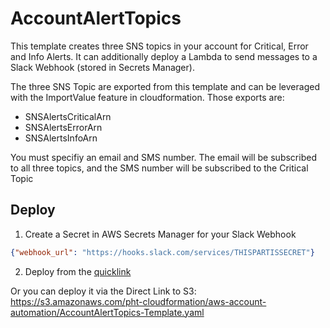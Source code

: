 # AccountAlertTopics

This template creates three SNS topics in your account for Critical, Error and Info Alerts. It can additionally deploy a Lambda to send messages to a Slack Webhook (stored in Secrets Manager).

The three SNS Topic are exported from this template and can be leveraged with the ImportValue feature in cloudformation. Those exports are:
* SNSAlertsCriticalArn
* SNSAlertsErrorArn
* SNSAlertsInfoArn

You must specifiy an email and SMS number. The email will be subscribed to all three topics, and the SMS number will be subscribed to the Critical Topic

## Deploy

1. Create a Secret in AWS Secrets Manager for your Slack Webhook
```json
{"webhook_url": "https://hooks.slack.com/services/THISPARTISSECRET"}
```
2. Deploy from the [quicklink](https://console.aws.amazon.com/cloudformation/home?region=us-east-1#/stacks/quickcreate?templateUrl=https%3A%2F%2Fs3.amazonaws.com%2Fpht-cloudformation%2Faws-account-automation%2FAccountAlertTopics-Template.yaml&stackName=AccountAlertTopics&param_pAccountDescription=ENTER%20ACCOUNT%20NAME&param_pAlarmEmoji=%3Aalert%3A&param_pBillingThreshold=0&param_pDeploySlackLambda=yes&param_pIconEmoji=%3Acloud%3A&param_pInitialSubscriberEmail=ENTER-YOUR-EMAIL&param_pInitialSubscriberSMS=ENTER-YOUR-CELL&param_pOkEmoji=%3Agreen_check%3A&param_pSlackChannel=%23aws_notices&param_pSlackWebhookSecret=NAME%20of%20SECRET)

Or you can deploy it via the Direct Link to S3: https://s3.amazonaws.com/pht-cloudformation/aws-account-automation/AccountAlertTopics-Template.yaml
